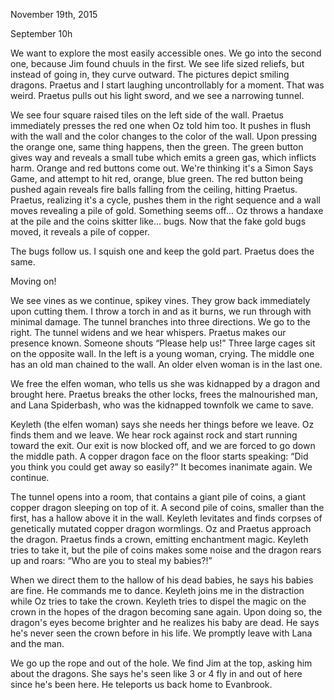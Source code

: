 November 19th, 2015

September 10h

We want to explore the most easily accessible ones. We go into the second one, because Jim found chuuls in the first. We see life sized reliefs, but instead of going in, they curve outward. The pictures depict smiling dragons. Praetus and I start laughing uncontrollably for a moment. That was weird. Praetus pulls out his light sword, and we see a narrowing tunnel. 

We see four square raised tiles on the left side of the wall. Praetus immediately presses the red one when Oz told him too. It pushes in flush with the wall and the color changes to the color of the wall. Upon pressing the orange one, same thing happens, then the green. The green button gives way and reveals a small tube which emits a green gas, which inflicts harm. Orange and red buttons come out. We're thinking it's a Simon Says Game, and attempt to hit red, orange, blue green. The red button being pushed again reveals fire balls falling from the ceiling, hitting Praetus. Praetus, realizing it's a cycle, pushes them in the right sequence and a wall moves revealing a pile of gold. Something seems off... Oz throws a handaxe at the pile and the coins skitter like... bugs. Now that the fake gold bugs moved, it reveals a pile of copper.

The bugs follow us. I squish one and keep the gold part. Praetus does the same. 

Moving on!

We see vines as we continue, spikey vines. They grow back immediately upon cutting them. I throw a torch in and as it burns, we run through with minimal damage. The tunnel branches into three directions. We go to the right. The tunnel widens and we hear whispers. Praetus makes our presence known. Someone shouts “Please help us!” Three large cages sit on the opposite wall. In the left is a young woman, crying. The middle one has an old man chained to the wall. An older elven woman is in the last one. 

We free the elfen woman, who tells us she was kidnapped by a dragon and brought here. Praetus breaks  the other locks, frees the malnourished man, and Lana Spiderbash, who was the kidnapped townfolk we came to save.

Keyleth (the elfen woman) says she needs her things before we leave. Oz finds them and we leave. We hear rock against rock and start running toward the exit. Our exit is now blocked off, and we are forced to go down the middle path. A copper dragon face on the floor starts speaking: “Did you think you could get away so easily?” It becomes inanimate again. We continue. 

The tunnel opens into a room, that contains a giant pile of coins, a giant copper dragon sleeping on top of it. A second pile of coins, smaller than the first, has a hallow above it in the wall. Keyleth levitates and finds corpses of genetically mutated copper dragon wormlings. Oz and Praetus approach the dragon. Praetus finds a crown, emitting enchantment magic. Keyleth tries to take it, but the pile of coins makes some noise and the dragon rears up and roars: “Who are you to steal my babies?!”

When we direct them to the hallow of his dead babies, he says his babies are fine. He commands me to dance. Keyleth joins me in the distraction while Oz tries to take the crown. Keyleth tries to dispel the magic on the crown in the hopes of the dragon becoming sane again. Upon doing so, the dragon's eyes become brighter and he realizes his baby are dead. He says he's never seen the crown before in his life. We promptly leave with Lana and the man.

We go up the rope and out of the hole. We find Jim at the top, asking him about the dragons. She says he's seen like 3 or 4 fly in and out of here since he's been here. He teleports us back home to Evanbrook.